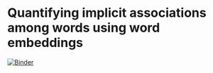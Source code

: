 # Quantifying implicit associations among words using word embeddings

[![Binder](https://mybinder.org/badge_logo.svg)](https://mybinder.org/v2/gh/chainsawriot/methodshub-weat/HEAD)

